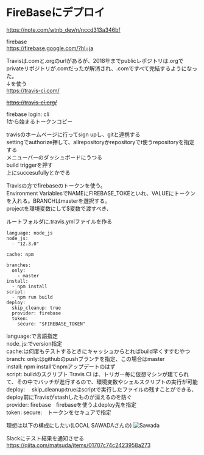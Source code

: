 # FireBaseにデプロイ  

https://note.com/wtnb_dev/n/nccd313a346bf  

firebase  
https://firebase.google.com/?hl=ja  

Travisは.comと.orgのurlがあるが、2018年までpublicレポジトリは.orgでprivateリポジトリが.comだったが解消され、.comですべて完結するようになった。  
↓を使う  
https://travis-ci.com/

~~https://travis-ci.org/~~  



firebase login: cli  
1から始まるトークンコピー  

travisのホームページに行ってsign upし、gitと連携する  
settingでauthorize押して、allrepositoryかrepositoryでt使うrepositoryを指定する  
メニューバーのダッシュボードにうつる  
build triggerを押す  
上にsuccesufullyとかでる  

Travisの方でfirebaseのトークンを使う。  
Environment VariablesでNAMEにFIREBASE_TOKEといれ、VALUEにトークンを入れる。BRANCHはmasterを選択する。  
projectを環境変数にして$変数で渡すべき、

ルートフォルダに.travis.ymlファイルを作る  
```
language: node_js
node_js:
  - "12.3.0"

cache: npm

branches:
  only:
    - master
install: 
  - npm install
script:
  - npm run build
deploy:
  skip_cleanup: true
  provider: firebase
  token:
    secure: "$FIREBASE_TOKEN"
```  

language:で言語指定  
node_js:でversion指定  
cache:は何度もテストするときにキャッシュからとればbuild早くすすむやつ  
branch:
  only:はgithubのpushブランチを指定、この場合はmaster  
install: npm installでnpmアップデートのはず  
script: buildのスクリプト Travis CI は、トリガー毎に仮想マシンが建てられて、その中でバッチが進行するので、環境変数やシェルスクリプトの実行が可能  
deploy: 
　skip_cleanup:trueはscriptで実行したファイルの残すことができる、deploy前にTravisがstashしたものが消えるのを防ぐ  
  provider: firebase　firebaseを使うよdeploy先を指定  
  token:
    secure:　トークンをセキュアで指定  
    
 
 理想は以下の構成にしたい(LOCAL SAWADAさんの)
 ![Sawada](https://user-images.githubusercontent.com/44164993/89112860-61dfbf80-d4a4-11ea-8211-3cd19563833d.png)

    
 Slackにテスト結果を通知させる  
 https://qiita.com/matsuda/items/01707c74c2423958a273  
 

  
